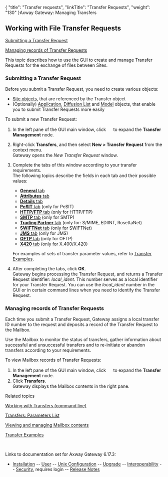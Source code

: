 {
    "title": "Transfer requests",
    "linkTitle": "Transfer Requests",
    "weight": "130"
}<span class="mc-variable axway_variables.Component_Long_Name variable">Axway Gateway</span>: Managing Transfers

## Working with File Transfer Requests

[Submitting a Transfer Request](#Submitting_a_Transfer_Request)

[Managing records of Transfer Requests](#Managing_Transfer_Request_records)

This topic describes how to use the GUI to create and manage Transfer Requests for the exchange of files between Sites.

<span id="Submitting_a_Transfer_Request"></span>

### Submitting a Transfer Request

Before you submit a Transfer Request, you need to create various objects:

-   [Site objects](../../../managing_partners_start_here/sites_start_here), that are referenced by the Transfer object
-   (Optionally) [Application](../../parameters_start_here/applications_start_here), [Diffusion List](../../../managing_partners_start_here/diffusion_lists_start_here) and [Model](../../parameters_start_here/models_start_here) objects, that enable you to submit Transfer Requests more easily

To submit a new Transfer Request:

1.  In the left pane of the GUI main window, click <img src="/Images/Gateway/expand_marker.gif" width="16" height="16" /> to expand the <span style="font-weight: bold;">Transfer Management</span> node.
2.  Right-click <span style="font-weight: bold;">Transfers</span>, and then select <span style="font-weight: bold;">New > Transfer Request</span> from the context menu.  
    Gateway opens the <span style="font-style: italic;">New Transfer Request</span> window.
3.  Complete the tabs of this window according to your transfer requirements.  
    The following topics describe the fields in each tab and their possible values:
    -   [<span style="font-weight: bold;">General</span> tab](transfer_request_general_tab)
    -   [<span style="font-weight: bold;">Attributes</span> tab](transfer_request_attributes_tab)
    -   [<span style="font-weight: bold;">Details</span> tab](transfer_request_details_tab)
    -   [<span style="font-weight: bold;">PeSIT</span> tab](transfer_request_pesit_tab) (only for PeSIT)
    -   [<span style="font-weight: bold;">HTTP/FTP</span> tab](transfer_request_http_ftp_tab) (only for HTTP/FTP)
    -   [<span style="font-weight: bold;">SMTP</span> tab](transfer_request_smtp_tab) (only for SMTP)
    -   [<span style="font-weight: bold;">Trading Partner</span> tab](transfer_request_trading_partner_tab) (only for: S/MIME, EDIINT, RosettaNet)
    -   [<span style="font-weight: bold;">SWIFTNet</span> tab](transfer_request_swiftnet_tab) (only for SWIFTNet)
    -   [<span style="font-weight: bold;">JMS</span> tab](transfer_request_jms_tab) (only for JMS)
    -   [<span style="font-weight: bold;">OFTP</span> tab](transfer_request_oftp_tab) (only for OFTP)
    -   [<span style="font-weight: bold;">X420</span> tab](transfer_request_x420_tab) (only for X.400/X.420)

      
    For examples of sets of transfer parameter values, refer to [Transfer Examples](../../../transfer_examples).
4.  After completing the tabs, click <span style="font-weight: bold;">OK</span>.  
    Gateway begins processing the Transfer Request, and returns a Transfer Request identifier: <span style="font-style: italic;">local\_ident</span>. This number serves as a local identifier for your Transfer Request. You can use the <span style="font-style: italic;">local\_ident</span> number in the GUI or in certain command lines when you need to identify the Transfer Request.

<span id="Managing_Transfer_Request_records"></span>

### Managing records of Transfer Requests

Each time you submit a Transfer Request, Gateway assigns a local transfer ID number to the request and deposits a record of the Transfer Request to the Mailbox.

Use the Mailbox to monitor the status of transfers, gather information about successful and unsuccessful transfers and to re-initiate or abandon transfers according to your requirements.

To view Mailbox records of Transfer Requests:

1.  In the left pane of the GUI main window, click <img src="/Images/Gateway/expand_marker.gif" width="16" height="16" /> to expand the <span style="font-weight: bold;">Transfer Management</span> node.
2.  Click <span style="font-weight: bold;">Transfers</span>.  
    Gateway displays the Mailbox contents in the right pane.

Related topics

[Working with Transfers (command line)](../working_with_transfers_cli)

[Transfers: Parameters List](../working_with_transfers_cli/transfer_req_parameter_list)

[Viewing and managing Mailbox contents](../../monitoring_transfers_start_here/viewing_and_managing_mailbox_contents_(gui))

[Transfer Examples](../../../transfer_examples)

 

Links to documentation set for Axway Gateway <span class="mc-variable axway_variables.Release_Number variable">6.17.3</span>:

-   [Installation](/bundle/Gateway_6173_InstallationGuide_allOS_en_HTML5/page/Content/start_page.htm) -- [User](/bundle/Gateway_6173_UsersGuide_allOS_en_HTML5/page/Content/start_page.htm) -- [Unix Configuration](/bundle/Gateway_6173_ConfigurationGuide_UNIX_en_HTML5/page/Content/start_page.htm) -- [Upgrade](/bundle/Gateway_6173_UpgradeGuide_allOS_en_HTML5/page/Content/start_page.htm) -- [Interoperability](/bundle/Gateway_6173_InteroperabilityGuide_allOS_en_HTML5/page/Content/start_page.htm) -- [Security](/bundle/Gateway_6173_SecurityGuide_allOS_en_HTML5/page/Content/start_page.htm), requires login -- [Release Notes](/bundle/Gateway_6173_ReleaseNotes_allOS_en_HTML5/page/Content/Gateway_ReleaseNotes_allOS_en.htm)
